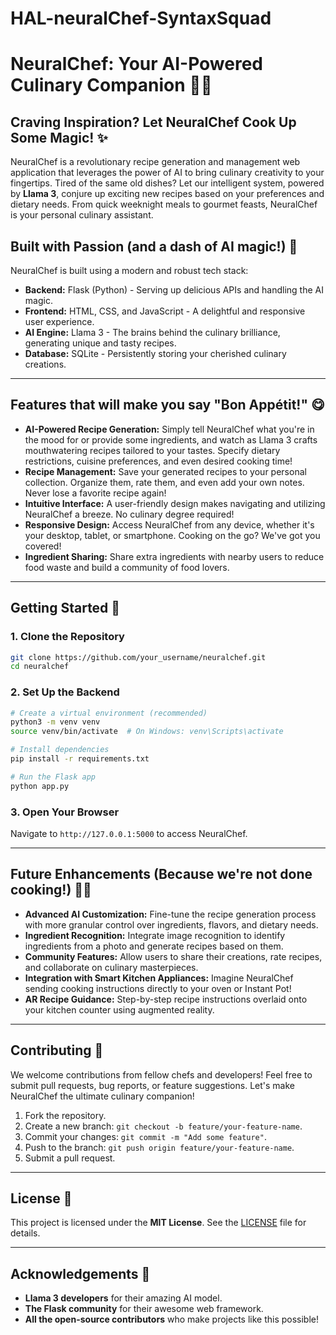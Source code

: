 # HAL-neuralChef-SyntaxSquad
# NeuralChef: Your AI-Powered Culinary Companion 🧑‍🍳

## Craving Inspiration? Let NeuralChef Cook Up Some Magic! ✨

NeuralChef is a revolutionary recipe generation and management web application that leverages the power of AI to bring culinary creativity to your fingertips. Tired of the same old dishes? Let our intelligent system, powered by **Llama 3**, conjure up exciting new recipes based on your preferences and dietary needs. From quick weeknight meals to gourmet feasts, NeuralChef is your personal culinary assistant.



## Built with Passion (and a dash of AI magic!) 💖

NeuralChef is built using a modern and robust tech stack:

- **Backend:** Flask (Python) - Serving up delicious APIs and handling the AI magic.
- **Frontend:** HTML, CSS, and JavaScript - A delightful and responsive user experience.
- **AI Engine:** Llama 3 - The brains behind the culinary brilliance, generating unique and tasty recipes.
- **Database:** SQLite - Persistently storing your cherished culinary creations.

---

## Features that will make you say "Bon Appétit!" 😋

- **AI-Powered Recipe Generation:** Simply tell NeuralChef what you're in the mood for or provide some ingredients, and watch as Llama 3 crafts mouthwatering recipes tailored to your tastes. Specify dietary restrictions, cuisine preferences, and even desired cooking time!
- **Recipe Management:** Save your generated recipes to your personal collection. Organize them, rate them, and even add your own notes. Never lose a favorite recipe again!
- **Intuitive Interface:** A user-friendly design makes navigating and utilizing NeuralChef a breeze. No culinary degree required!
- **Responsive Design:** Access NeuralChef from any device, whether it's your desktop, tablet, or smartphone. Cooking on the go? We've got you covered!
- **Ingredient Sharing:** Share extra ingredients with nearby users to reduce food waste and build a community of food lovers.

---

## Getting Started 🚀

### 1. Clone the Repository
```bash
git clone https://github.com/your_username/neuralchef.git
cd neuralchef
```

### 2. Set Up the Backend
```bash
# Create a virtual environment (recommended)
python3 -m venv venv
source venv/bin/activate  # On Windows: venv\Scripts\activate

# Install dependencies
pip install -r requirements.txt

# Run the Flask app
python app.py
```

### 3. Open Your Browser
Navigate to `http://127.0.0.1:5000` to access NeuralChef.

---

## Future Enhancements (Because we're not done cooking!) 🧑‍🍳

- **Advanced AI Customization:** Fine-tune the recipe generation process with more granular control over ingredients, flavors, and dietary needs.
- **Ingredient Recognition:** Integrate image recognition to identify ingredients from a photo and generate recipes based on them.
- **Community Features:** Allow users to share their creations, rate recipes, and collaborate on culinary masterpieces.
- **Integration with Smart Kitchen Appliances:** Imagine NeuralChef sending cooking instructions directly to your oven or Instant Pot!
- **AR Recipe Guidance:** Step-by-step recipe instructions overlaid onto your kitchen counter using augmented reality.

---

## Contributing 🤝

We welcome contributions from fellow chefs and developers! Feel free to submit pull requests, bug reports, or feature suggestions. Let's make NeuralChef the ultimate culinary companion!

1. Fork the repository.
2. Create a new branch: `git checkout -b feature/your-feature-name`.
3. Commit your changes: `git commit -m "Add some feature"`.
4. Push to the branch: `git push origin feature/your-feature-name`.
5. Submit a pull request.

---

## License 📜

This project is licensed under the **MIT License**. See the [LICENSE](LICENSE) file for details.

---

## Acknowledgements 🙏

- **Llama 3 developers** for their amazing AI model.
- **The Flask community** for their awesome web framework.
- **All the open-source contributors** who make projects like this possible!


